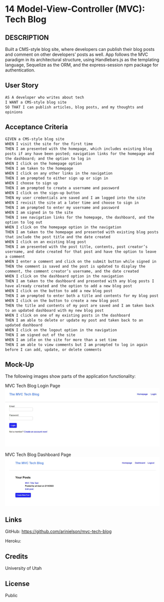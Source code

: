 # 14 Model-View-Controller (MVC): Tech Blog


## DESCRIPTION

Built a CMS-style blog site, where developers can publish their blog posts and comment on other developers’ posts as well. App follows the MVC paradigm in its architectural structure, using Handlebars.js as the templating language, Sequelize as the ORM, and the express-session npm package for authentication.


## User Story

```
AS A developer who writes about tech
I WANT a CMS-style blog site
SO THAT I can publish articles, blog posts, and my thoughts and opinions
```


## Acceptance Criteria

```
GIVEN a CMS-style blog site
WHEN I visit the site for the first time
THEN I am presented with the homepage, which includes existing blog posts if any have been posted; navigation links for the homepage and the dashboard; and the option to log in
WHEN I click on the homepage option
THEN I am taken to the homepage
WHEN I click on any other links in the navigation
THEN I am prompted to either sign up or sign in
WHEN I choose to sign up
THEN I am prompted to create a username and password
WHEN I click on the sign-up button
THEN my user credentials are saved and I am logged into the site
WHEN I revisit the site at a later time and choose to sign in
THEN I am prompted to enter my username and password
WHEN I am signed in to the site
THEN I see navigation links for the homepage, the dashboard, and the option to log out
WHEN I click on the homepage option in the navigation
THEN I am taken to the homepage and presented with existing blog posts that include the post title and the date created
WHEN I click on an existing blog post
THEN I am presented with the post title, contents, post creator’s username, and date created for that post and have the option to leave a comment
WHEN I enter a comment and click on the submit button while signed in
THEN the comment is saved and the post is updated to display the comment, the comment creator’s username, and the date created
WHEN I click on the dashboard option in the navigation
THEN I am taken to the dashboard and presented with any blog posts I have already created and the option to add a new blog post
WHEN I click on the button to add a new blog post
THEN I am prompted to enter both a title and contents for my blog post
WHEN I click on the button to create a new blog post
THEN the title and contents of my post are saved and I am taken back to an updated dashboard with my new blog post
WHEN I click on one of my existing posts in the dashboard
THEN I am able to delete or update my post and taken back to an updated dashboard
WHEN I click on the logout option in the navigation
THEN I am signed out of the site
WHEN I am idle on the site for more than a set time
THEN I am able to view comments but I am prompted to log in again before I can add, update, or delete comments
```

## Mock-Up

The following images show parts of the application functionality:

MVC Tech Blog Login Page 
![MVC Tech Blog Login Page ](./assets/login-page.jpg) 

MVC Tech Blog Dashboard Page
![MVC Tech Blog Dashboard Page](./assets/dashboard-page.jpg) 

## Links

GitHub: https://github.com/arinielson/mvc-tech-blog

Heroku: 


## Credits

University of Utah


## License 

Public